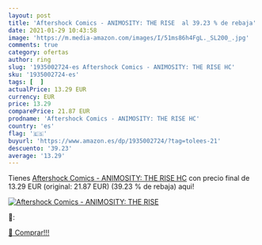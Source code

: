 ```yaml
---
layout: post
title: 'Aftershock Comics - ANIMOSITY: THE RISE  al 39.23 % de rebaja'
date: 2021-01-29 10:43:58
image: 'https://m.media-amazon.com/images/I/51ms86h4FgL._SL200_.jpg'
comments: true
category: ofertas
author: ring
slug: '1935002724-es Aftershock Comics - ANIMOSITY: THE RISE HC'
sku: '1935002724-es'
tags: [  ]
actualPrice: 13.29 EUR
currency: EUR
price: 13.29
comparePrice: 21.87 EUR
prodname: 'Aftershock Comics - ANIMOSITY: THE RISE HC'
country: 'es'
flag: '🇪🇸'
buyurl: 'https://www.amazon.es/dp/1935002724/?tag=tolees-21'
descuento: '39.23'
average: '13.29'
---
```


Tienes [Aftershock Comics - ANIMOSITY: THE RISE HC](https://www.amazon.es/dp/1935002724/?tag=tolees-21) con precio final de  13.29 EUR (original: 21.87 EUR) (39.23 %  de rebaja) aqui!

[![Aftershock Comics - ANIMOSITY: THE RISE ](https://m.media-amazon.com/images/I/51ms86h4FgL._SL200_.jpg)](https://www.amazon.es/dp/1935002724/?tag=tolees-21)

🔎:


[🛒 Comprar!!!](https://www.amazon.es/dp/1935002724/?tag=tolees-21)
